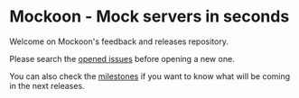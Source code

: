 # Mockoon - Mock servers in seconds

Welcome on Mockoon's feedback and releases repository.

Please search the [opened issues](https://github.com/255kb/mockoon-feedback/issues) before opening a new one.

You can also check the [milestones](https://github.com/255kb/mockoon-feedback/milestones) if you want to know what will be coming in the next releases.

